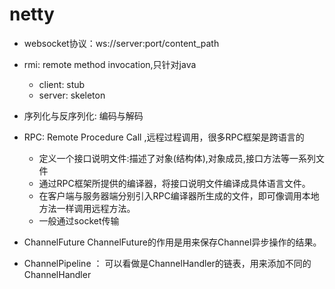 # netty

+ websocket协议：ws://server:port/content_path

+ rmi: remote method invocation,只针对java
  + client: stub
  + server: skeleton
+ 序列化与反序列化: 编码与解码
+ RPC: Remote Procedure Call ,远程过程调用，很多RPC框架是跨语言的
  + 定义一个接口说明文件:描述了对象(结构体),对象成员,接口方法等一系列文件
  + 通过RPC框架所提供的编译器，将接口说明文件编译成具体语言文件。
  + 在客户端与服务器端分别引入RPC编译器所生成的文件，即可像调用本地方法一样调用远程方法。
  + 一般通过socket传输


+ ChannelFuture  ChannelFuture的作用是用来保存Channel异步操作的结果。

+ ChannelPipeline ： 可以看做是ChannelHandler的链表，用来添加不同的ChannelHandler

